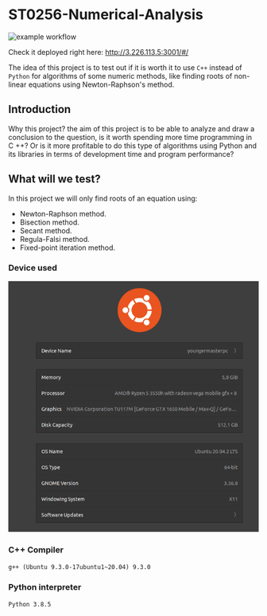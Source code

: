 # ST0256-Numerical-Analysis

![example workflow](https://github.com/Youngermaster/ST0256-Numerical-Analysis/blob/main/.github/workflows/python-app.yml/badge.svg)


Check it deployed right here: http://3.226.113.5:3001/#/

The idea of this project is to test out if it is worth it to use `C++` instead of `Python` for
algorithms of some numeric methods, like finding roots of non-linear equations using
Newton-Raphson's method.

## Introduction

Why this project? the aim of this project is to be able to analyze and draw a conclusion to the 
question, is it worth spending more time programming in C ++? Or is it more profitable to do this 
type of algorithms using Python and its libraries in terms of development time and program performance?

## What will we test?

In this project we will only find roots of an equation using:

- Newton-Raphson method.
- Bisection method.
- Secant method.
- Regula-Falsi method.
- Fixed-point iteration method.

### Device used

![DeviceSpecs](GitHubAssets/DeviceSpecs.png)

### C++ Compiler

```
g++ (Ubuntu 9.3.0-17ubuntu1~20.04) 9.3.0
```

### Python interpreter

```
Python 3.8.5
```
